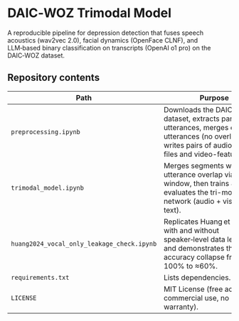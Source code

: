 # DAIC‑WOZ Trimodal Model
A reproducible pipeline for depression detection that fuses speech acoustics (wav2vec 2.0), facial dynamics (OpenFace CLNF), and LLM‑based binary classification on transcripts (OpenAI o1 pro) on the DAIC‑WOZ dataset.

## Repository contents
| Path | Purpose |
|------|---------|
| `preprocessing.ipynb` | Downloads the DAIC-WOZ dataset, extracts participant utterances, merges every 5 utterances (no overlap), and writes pairs of audio WAV files and video-feature CSVs. |
| `trimodal_model.ipynb` | Merges segments with 1-utterance overlap via sliding window, then trains & evaluates the tri-modal fusion network (audio + vision + text). |
| `huang2024_vocal_only_leakage_check.ipynb` | Replicates Huang et al. (2024) with and without speaker‑level data leakage and demonstrates the accuracy collapse from 96–100% to ≈60%. |
| `requirements.txt` | Lists dependencies. |
| `LICENSE` | MIT License (free academic & commercial use, no warranty). |
